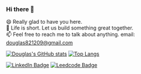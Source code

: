 ### Hi there 👋

😄 Really glad to have you here.<br>
👯 Life is short. Let us build something great together.<br>
📫 Feel free to reach me to talk about anything. email: douglas821209@gmail.com<br>


[![Douglas's GitHub stats](https://github-readme-stats.vercel.app/api?username=douglashwang82&hide=stars&show_icons=true&theme=buefy)](https://github.com/douglashwang82/github-readme-stats)
[![Top Langs](https://github-readme-stats.vercel.app/api/top-langs/?username=douglashwang82&layout=compact&hide=html,css&theme=buefy)](https://github.com/douglashwang82/github-readme-stats)

[![LinkedIn Badge](http://img.shields.io/badge/-LinkedIn-0072b1?style=flat&logo=linkedin)](https://www.linkedin.com/in/douglsa-hwang-011582)
[![Leedcode Badge](https://img.shields.io/badge/Leetcode-hello-yellowgreen)](https://leetcode.com/douglas821209/)
